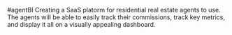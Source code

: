 #agentBI
Creating a SaaS platorm for residential real estate agents to use. The agents will be able to easily track their commissions, track key metrics, and display it all on a visually appealing dashboard.
